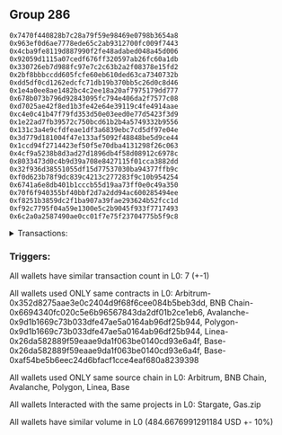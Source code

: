 ## Group 286

```0x3c3e56ead7f4b8c150d3dd92511583ef5ca95e89
0x7470f440828b7c28a79f59e98469e0798b3654a8
0x963ef0d6ae7778ede65c2ab9312700fc009f7443
0x4cba9fe8119d887990f2fe48adabed048a45d006
0x92059d1115a07cedf676ff320597ab26fc60a1db
0x330726eb7d988fc97e7c2c63b2a2f08378e15fd2
0x2bf8bbbccdd605fcfe60eb610ded63ca7340732b
0xdd5df0cd1262edcfc71db19b370bb5c26d0c8d46
0x1e4a0ee8ae1482bc4c2ee18a20af7975179dd777
0x678b073b796d92843095fc794e406da2f7577c08
0xd7025ae42f8ed1b3fe42e64e39119c4fe4914aae
0xc4e0c41b47f79fd353d50e03eed0e77d5423f3d9
0x1e22ad7fb39572c750bcd61b2b4a5749332b9556
0x131c3a4e9cfdfeae1df3a6839ebc7cd5df97e04e
0x3d779d181004f47e133af5092f48848be5d9ce44
0x1ccd94f2714423ef50f5e70dba4131298f26c063
0x4cf9a5238b8d3ad27d1896db4f58d08912c6978c
0x8033473d0c4b9d39a708e8427115f01cca3882dd
0x32f936d38551055df15d77537030ba94377ffb9c
0xf0d623b78f9dc839c4213c277283f9c10b954254
0x6741a6e8db401b1cccb55d19aa73ff0e0c49a350
0x70f6f940355bf40bbf2d7a2dd94ac600285494ee
0xf8251b3859dc2f1ba907a39fae293624b52fcc1d
0xf92c7795f04a59e1300e5c2b9045f933f7717493
0x6c2a0a2587490ae0cc01f7e75f23704775b5f9c8
```
<details>
<summary>Transactions:</summary>

Hashes: 

Wallet: 0x3c3e56ead7f4b8c150d3dd92511583ef5ca95e89

       Hash: 0x555d407573cabb6ecd6c533160d4d09f2d7d917d15d3691c161c08c534e027e7
         - source chain: Arbitrum
         - destination chain: BNB Chain
         - project: Stargate
         - contract: 0x352d8275aae3e0c2404d9f68f6cee084b5beb3dd
         - value USD: 66.55521658
       Hash: 0x578a9f4117809a7c3b5d59dd3a50ae16896695715db7e34235ed622b2deb3269
         - source chain: BNB Chain
         - destination chain: Avalanche
         - project: Stargate
         - contract: 0x6694340fc020c5e6b96567843da2df01b2ce1eb6
         - value USD: 64.477229627
       Hash: 0x0e3d5af563fb213ad44f0acfa084b6f32f31f496482e6b05afd325a96fc3ccac
         - source chain: Avalanche
         - destination chain: Polygon
         - project: Stargate
         - contract: 0x9d1b1669c73b033dfe47ae5a0164ab96df25b944
         - value USD: 63.079740077
       Hash: 0x97cf435a1a2d84817b41bfe90741eae47e5f271e9955ccbd4e4c95fb70961062
         - source chain: Polygon
         - destination chain: Base
         - project: Stargate
         - contract: 0x9d1b1669c73b033dfe47ae5a0164ab96df25b944
         - value USD: 65.134057008
       Hash: 0xcce115b3839e9ccd504329c7a22c788af7651fc1f21070299e2f7bd26f694d31
         - source chain: Linea
         - destination chain: Zora
         - project: Gas.zip
         - contract: 0x26da582889f59eaae9da1f063be0140cd93e6a4f
         - value USD: 3.534045387e-05
       Hash: 0xbc2b37c03ce14c4d17f03f123ab462572ec74af116808f3b9dc6c402ee3e639e
         - source chain: Base
         - destination chain: Kava
         - project: Gas.zip
         - contract: 0x26da582889f59eaae9da1f063be0140cd93e6a4f
         - value USD: 2.166452206e-08
       Hash: 0xe1dff37d64a294b0709e85a95c788ce5c6ff0fc7cc436da1494fefa4937504be
         - source chain: Base
         - destination chain: Optimism
         - project: Stargate
         - contract: 0xaf54be5b6eec24d6bfacf1cce4eaf680a8239398
         - value USD: 225.421420475
Wallet: 0x7470f440828b7c28a79f59e98469e0798b3654a8

       Hash:0x2c5f7d6eb953e539130d53f6f95391643cd4f2f4a3ba107c191d0d694667e40e
         - source chain: Arbitrum
         - destination chain: BNB Chain
         - project: Stargate
         - contract: 0x352d8275aae3e0c2404d9f68f6cee084b5beb3dd
         - value USD: 64.580549224
       Hash:0x73989c80ad1e58aaa8811f001f4f6f7aa1725a75f9bb97d240dd57b2b8e3a284
         - source chain: BNB Chain
         - destination chain: Avalanche
         - project: Stargate
         - contract: 0x6694340fc020c5e6b96567843da2df01b2ce1eb6
         - value USD: 62.383758421
       Hash:0xeef6d61b452b6f2b96f1df137adb4b9bd273cf61713bb370486371759d5cbc15
         - source chain: Avalanche
         - destination chain: Polygon
         - project: Stargate
         - contract: 0x9d1b1669c73b033dfe47ae5a0164ab96df25b944
         - value USD: 60.861829707
       Hash:0xe864e6b1d722ee95ef57642a744e899b21ad32f9a63546cd98fdd9012a93c1d7
         - source chain: Polygon
         - destination chain: Base
         - project: Stargate
         - contract: 0x9d1b1669c73b033dfe47ae5a0164ab96df25b944
         - value USD: 62.838247205
       Hash:0x6f5ebbe26ea28f747d5475e69e2809f1061792d52f3fc8cd2a126df6bb392e87
         - source chain: Linea
         - destination chain: Linea
         - project: Gas.zip
         - contract: 0x26da582889f59eaae9da1f063be0140cd93e6a4f
         - value USD: 4.920775177e-05
       Hash:0xea849ca298784509b06f2ad3b1acc38e1ef78862507799089a806cf339f2b778
         - source chain: Base
         - destination chain: Arbitrum
         - project: Gas.zip
         - contract: 0x26da582889f59eaae9da1f063be0140cd93e6a4f
         - value USD: 0.000108786839
       Hash:0x4972968b641790680ff9906f78666db6f119768f33e4933dba9113e1ff3f46d0
         - source chain: Base
         - destination chain: Optimism
         - project: Stargate
         - contract: 0xaf54be5b6eec24d6bfacf1cce4eaf680a8239398
         - value USD: 221.640435357
Wallet: 0x963ef0d6ae7778ede65c2ab9312700fc009f7443

       Hash:0x76868e82be3920a42ab335b732fb2885438209859c0917c89f80da76c13d3e12
         - source chain: Arbitrum
         - destination chain: BNB Chain
         - project: Stargate
         - contract: 0x352d8275aae3e0c2404d9f68f6cee084b5beb3dd
         - value USD: 66.09248929
       Hash:0xc19e0986547f14e8b4c7d059926aa6a01d8580189a42f89fa31fd2d921c5e871
         - source chain: BNB Chain
         - destination chain: Avalanche
         - project: Stargate
         - contract: 0x6694340fc020c5e6b96567843da2df01b2ce1eb6
         - value USD: 63.184302752
       Hash:0x6cea510758911cfd3dc1e9650639b720caead852aaacec805780ac051c305552
         - source chain: Avalanche
         - destination chain: Polygon
         - project: Stargate
         - contract: 0x9d1b1669c73b033dfe47ae5a0164ab96df25b944
         - value USD: 61.710059632
       Hash:0x8b10142d6032fb155b3dfa84b6b4e37299ef9b718f57106d65bf95fa7e961d6f
         - source chain: Polygon
         - destination chain: Base
         - project: Stargate
         - contract: 0x9d1b1669c73b033dfe47ae5a0164ab96df25b944
         - value USD: 63.726728586
       Hash:0xcbde6f719dacb40209017a36f7609e900d6847ae968e8fdaf7771cd79d3976e6
         - source chain: Linea
         - destination chain: Scroll
         - project: Gas.zip
         - contract: 0x26da582889f59eaae9da1f063be0140cd93e6a4f
         - value USD: 0.0001694933672
       Hash:0x167e8330aa9f713de9ba5d98a0738423023c51eb1c5686b05935f70fc75bd476
         - source chain: Base
         - destination chain: Base
         - project: Gas.zip
         - contract: 0x26da582889f59eaae9da1f063be0140cd93e6a4f
         - value USD: 0.0001127890304
       Hash:0x527d04d23981ca587e2894e1d4540a6bb2f206e25212c85c11851620e49bd24b
         - source chain: Base
         - destination chain: Optimism
         - project: Stargate
         - contract: 0xaf54be5b6eec24d6bfacf1cce4eaf680a8239398
         - value USD: 220.30454715
Wallet: 0x4cba9fe8119d887990f2fe48adabed048a45d006

       Hash:0xeaee26d04d97776bf4786c457540e69f9cedee262bbc9389496d87c30ecbb5f4
         - source chain: Arbitrum
         - destination chain: BNB Chain
         - project: Stargate
         - contract: 0x352d8275aae3e0c2404d9f68f6cee084b5beb3dd
         - value USD: 64.366100573
       Hash:0x99d79755f972ae89a4f1a69b395e4899e3aae5999e139d3a6e6e6e3a59be807d
         - source chain: BNB Chain
         - destination chain: Avalanche
         - project: Stargate
         - contract: 0x6694340fc020c5e6b96567843da2df01b2ce1eb6
         - value USD: 62.143488167
       Hash:0x0f82b0e33f1709d84a2b56abae82fdaf30a9a5e15e775931fdfc02abdbe3597b
         - source chain: Avalanche
         - destination chain: Polygon
         - project: Stargate
         - contract: 0x9d1b1669c73b033dfe47ae5a0164ab96df25b944
         - value USD: 60.646227636
       Hash:0xabbe3f55f639bd5bc70465174339e738fe17d2bfaf77c7c83f9b2553678a05aa
         - source chain: Polygon
         - destination chain: Base
         - project: Stargate
         - contract: 0x9d1b1669c73b033dfe47ae5a0164ab96df25b944
         - value USD: 62.599134588
       Hash:0x5b855d74547f21a4d49a222172c2c4d62507878a855c838cfed275cf52a03985
         - source chain: Linea
         - destination chain: Kava
         - project: Gas.zip
         - contract: 0x26da582889f59eaae9da1f063be0140cd93e6a4f
         - value USD: 1.410930015e-08
       Hash:0xc286a09a49907f68a8bed9cfa148c4bfafaeb79acdaca63a8245a16d98a4790b
         - source chain: Base
         - destination chain: Kava
         - project: Gas.zip
         - contract: 0x26da582889f59eaae9da1f063be0140cd93e6a4f
         - value USD: 4.861837314e-08
       Hash:0x0b28fc4e861b3baa40b032c33e953c4191ed851a5e61b1575df10f45d73277ec
         - source chain: Base
         - destination chain: Optimism
         - project: Stargate
         - contract: 0xaf54be5b6eec24d6bfacf1cce4eaf680a8239398
         - value USD: 218.486637543
Wallet: 0x92059d1115a07cedf676ff320597ab26fc60a1db

       Hash:0x697a2924c83ebaea67c9cbacb1cf3005b2ac86b1f8cbd80560436b1da74a24cd
         - source chain: Arbitrum
         - destination chain: BNB Chain
         - project: Stargate
         - contract: 0x352d8275aae3e0c2404d9f68f6cee084b5beb3dd
         - value USD: 67.936449193
       Hash:0x2b57a3087c9aff738ebe5a0e49668eea198b5bf092d8e88e68a988a54955af1d
         - source chain: BNB Chain
         - destination chain: Avalanche
         - project: Stargate
         - contract: 0x6694340fc020c5e6b96567843da2df01b2ce1eb6
         - value USD: 65.804103267
       Hash:0xd42517322e503332ce87160ce874be00bb40d474e1654cdba336302cd60b3a11
         - source chain: Avalanche
         - destination chain: Polygon
         - project: Stargate
         - contract: 0x9d1b1669c73b033dfe47ae5a0164ab96df25b944
         - value USD: 64.289249581
       Hash:0x68a8d0392cf0499416206f8ab155b36b0314bd469c235ab6b516150fbbcedbfc
         - source chain: Polygon
         - destination chain: Base
         - project: Stargate
         - contract: 0x9d1b1669c73b033dfe47ae5a0164ab96df25b944
         - value USD: 66.347318798
       Hash:0x9402c945a863b5e55be3e43eed8e1cf5b656a7dab8a0653e8e011434dca02d5a
         - source chain: Linea
         - destination chain: Arbitrum
         - project: Gas.zip
         - contract: 0x26da582889f59eaae9da1f063be0140cd93e6a4f
         - value USD: 2.405712309e-05
       Hash:0x043bd800a9d252842d4ae73cb4d52b7df27bf5dddec6ce1dce164a66f92327f3
         - source chain: Base
         - destination chain: Kava
         - project: Gas.zip
         - contract: 0x26da582889f59eaae9da1f063be0140cd93e6a4f
         - value USD: 2.155348931e-08
       Hash:0x910bf4b36eb174982004d955f2db0fadd8ab046e5a2db023b5351c02d99adf91
         - source chain: Base
         - destination chain: Optimism
         - project: Stargate
         - contract: 0xaf54be5b6eec24d6bfacf1cce4eaf680a8239398
         - value USD: 223.452869119
Wallet: 0x330726eb7d988fc97e7c2c63b2a2f08378e15fd2

       Hash:0x2ac1b7a2446fc5a049e0eda439d7b682da99784c7022109d0b67690c91f4ed2a
         - source chain: Arbitrum
         - destination chain: BNB Chain
         - project: Stargate
         - contract: 0x352d8275aae3e0c2404d9f68f6cee084b5beb3dd
         - value USD: 64.068786008
       Hash:0xd8b00ba84e8336c497628030a8b48029b96ca9624de9f1d57d8736030acb0788
         - source chain: BNB Chain
         - destination chain: Avalanche
         - project: Stargate
         - contract: 0x6694340fc020c5e6b96567843da2df01b2ce1eb6
         - value USD: 61.873172511
       Hash:0x806321935a0c1970e6fe56b21fcd93db3845863f7f4676c8658698828320fac9
         - source chain: Avalanche
         - destination chain: Polygon
         - project: Stargate
         - contract: 0x9d1b1669c73b033dfe47ae5a0164ab96df25b944
         - value USD: 60.477431652
       Hash:0x6f613f863cefd72cf04f322f5f83d3276468bd18026301a13d56f79394054336
         - source chain: Polygon
         - destination chain: Base
         - project: Stargate
         - contract: 0x9d1b1669c73b033dfe47ae5a0164ab96df25b944
         - value USD: 62.392922725
       Hash:0xb695accf499445107a2ebf074c844b0c3106816916ae3c5bee867ce1af91c801
         - source chain: Linea
         - destination chain: Scroll
         - project: Gas.zip
         - contract: 0x26da582889f59eaae9da1f063be0140cd93e6a4f
         - value USD: 8.6386942e-05
       Hash:0xddbee74dd0eb42597e1a9623fe42c425ed75416e62ac603b7e836e3aed7af9cf
         - source chain: Base
         - destination chain: Scroll
         - project: Gas.zip
         - contract: 0x26da582889f59eaae9da1f063be0140cd93e6a4f
         - value USD: 4.727368887e-05
       Hash:0x26fedd480e2f99e271476ee98ed8fc16e631d0d372757a36c737ad1e679260a6
         - source chain: Base
         - destination chain: Optimism
         - project: Stargate
         - contract: 0xaf54be5b6eec24d6bfacf1cce4eaf680a8239398
         - value USD: 216.327929486
Wallet: 0x2bf8bbbccdd605fcfe60eb610ded63ca7340732b

       Hash:0x20cf5bf35e686570389cbcc119bd7388851b024e762e21942727fef76700a846
         - source chain: Arbitrum
         - destination chain: BNB Chain
         - project: Stargate
         - contract: 0x352d8275aae3e0c2404d9f68f6cee084b5beb3dd
         - value USD: 68.281948408
       Hash:0x9c770a7eec6fa44d39a231c58de9e16ad7057803f38b11460f440376f7706688
         - source chain: BNB Chain
         - destination chain: Avalanche
         - project: Stargate
         - contract: 0x6694340fc020c5e6b96567843da2df01b2ce1eb6
         - value USD: 66.233173358
       Hash:0x1d088f202655d5988d7edae4483e55edf5f97a5459fb4f2e2ce17086b449fe07
         - source chain: Avalanche
         - destination chain: Polygon
         - project: Stargate
         - contract: 0x9d1b1669c73b033dfe47ae5a0164ab96df25b944
         - value USD: 64.830359757
       Hash:0x2ec9fd187e78f72b9da45787d5aae491058df07b48970da236f5f327ed959709
         - source chain: Polygon
         - destination chain: Base
         - project: Stargate
         - contract: 0x9d1b1669c73b033dfe47ae5a0164ab96df25b944
         - value USD: 67.150963609
       Hash:0xe54da987dccefa12b1d07def6d001bb1c10818c9b6356258f08e65e2a66c944e
         - source chain: Linea
         - destination chain: Zora
         - project: Gas.zip
         - contract: 0x26da582889f59eaae9da1f063be0140cd93e6a4f
         - value USD: 7.253587113e-05
       Hash:0xa71abb5b6be7df1c28dc3621e8f761a32940c6c109cbff3502b0c2f32dc3f805
         - source chain: Base
         - destination chain: Kava
         - project: Gas.zip
         - contract: 0x26da582889f59eaae9da1f063be0140cd93e6a4f
         - value USD: 3.287153164e-08
       Hash:0xff6b80f551c0258213444393a34e675d3301df27f67a6a08a6bff18cd7150783
         - source chain: Base
         - destination chain: Optimism
         - project: Stargate
         - contract: 0xaf54be5b6eec24d6bfacf1cce4eaf680a8239398
         - value USD: 223.237802921
Wallet: 0xdd5df0cd1262edcfc71db19b370bb5c26d0c8d46

       Hash:0xe5417fb67f9b0bbdca119038d1c7fb9a62f92294a66affce05f1d372d06c4b69
         - source chain: Arbitrum
         - destination chain: BNB Chain
         - project: Stargate
         - contract: 0x352d8275aae3e0c2404d9f68f6cee084b5beb3dd
         - value USD: 64.528375279
       Hash:0x219816b64f3d81cee336ef411cccb1e0b9fc9d007e4bfe41d2b281c1380ffe3f
         - source chain: BNB Chain
         - destination chain: Avalanche
         - project: Stargate
         - contract: 0x6694340fc020c5e6b96567843da2df01b2ce1eb6
         - value USD: 62.427415116
       Hash:0x54b959aeb98421706d277b11d03b35c2d7dfccec3249f9a3c521dab5e558e5ef
         - source chain: Avalanche
         - destination chain: Polygon
         - project: Stargate
         - contract: 0x9d1b1669c73b033dfe47ae5a0164ab96df25b944
         - value USD: 61.173541544
       Hash:0x9ecaeee32407746a5650df1050946f6b31f24866caa29c3a31ad97f21e012c08
         - source chain: Polygon
         - destination chain: Base
         - project: Stargate
         - contract: 0x9d1b1669c73b033dfe47ae5a0164ab96df25b944
         - value USD: 63.259265217
       Hash:0x93768d35f2249c8ce3d666ddfcc69d773b3150eb0eec2007d12275f1c4c17c95
         - source chain: Linea
         - destination chain: Metis
         - project: Gas.zip
         - contract: 0x26da582889f59eaae9da1f063be0140cd93e6a4f
         - value USD: 3.045542175e-06
       Hash:0x9bb0af991969235b1774ccd818c9d53830920b32d026553c859ef053741a57c2
         - source chain: Base
         - destination chain: Metis
         - project: Gas.zip
         - contract: 0x26da582889f59eaae9da1f063be0140cd93e6a4f
         - value USD: 4.677482708e-06
       Hash:0x743dcaed02afa55061ec80d0290a9fa0397350261e0676dfb13482c1af796b3e
         - source chain: Base
         - destination chain: Optimism
         - project: Stargate
         - contract: 0xaf54be5b6eec24d6bfacf1cce4eaf680a8239398
         - value USD: 223.061918577
Wallet: 0x1e4a0ee8ae1482bc4c2ee18a20af7975179dd777

       Hash:0x3f9e069c24edc13b2acfa88858aba301c8e21effb7f00d2a53826f74836465f3
         - source chain: Arbitrum
         - destination chain: BNB Chain
         - project: Stargate
         - contract: 0x352d8275aae3e0c2404d9f68f6cee084b5beb3dd
         - value USD: 64.925746341
       Hash:0xf47c463bd4b27e539b8c0b4fe67d842d6dc31e53879e17eed2cc190a1554d589
         - source chain: BNB Chain
         - destination chain: Avalanche
         - project: Stargate
         - contract: 0x6694340fc020c5e6b96567843da2df01b2ce1eb6
         - value USD: 62.707369731
       Hash:0x61dd89231fc06b1230e02f1b26e61975d7e9678295cde0e591755d4de0544ead
         - source chain: Avalanche
         - destination chain: Polygon
         - project: Stargate
         - contract: 0x9d1b1669c73b033dfe47ae5a0164ab96df25b944
         - value USD: 61.427507703
       Hash:0x34e85cb1d0a6535a62f39b1f2f5053f02fa623374358b22109add7f52d7b7222
         - source chain: Polygon
         - destination chain: Base
         - project: Stargate
         - contract: 0x9d1b1669c73b033dfe47ae5a0164ab96df25b944
         - value USD: 64.122406859
       Hash:0x8c820dca9354019de52deafcd7f2a6a3f8cf238a99c25eeca207807738608e54
         - source chain: Linea
         - destination chain: Kava
         - project: Gas.zip
         - contract: 0x26da582889f59eaae9da1f063be0140cd93e6a4f
         - value USD: 1.261466514e-08
       Hash:0x220633e14e59150d4146d2732d651f4a2260d6216715d61779d51a50b57d3e70
         - source chain: Base
         - destination chain: Kava
         - project: Gas.zip
         - contract: 0x26da582889f59eaae9da1f063be0140cd93e6a4f
         - value USD: 6.003483323e-09
       Hash:0x9039914fad48fe1c7db12f7a2cc0c0b57e8160d0d337a81b29558211d978147d
         - source chain: Base
         - destination chain: Optimism
         - project: Stargate
         - contract: 0xaf54be5b6eec24d6bfacf1cce4eaf680a8239398
         - value USD: 220.5126707
Wallet: 0x678b073b796d92843095fc794e406da2f7577c08

       Hash:0xbc319e0d4b82c82a44e79f7d34e0b075c902c1aef426549563e43990094f2595
         - source chain: Arbitrum
         - destination chain: BNB Chain
         - project: Stargate
         - contract: 0x352d8275aae3e0c2404d9f68f6cee084b5beb3dd
         - value USD: 67.826951629
       Hash:0x53bdc955b636c92d07e87873ec88d4ab808d8c7503872d26e4b148837d7d45be
         - source chain: BNB Chain
         - destination chain: Avalanche
         - project: Stargate
         - contract: 0x6694340fc020c5e6b96567843da2df01b2ce1eb6
         - value USD: 65.63884456
       Hash:0xb95192be0cee5ecfd8ab1920e1db98f5b2bd0638477b932e2b1fd64cce36d723
         - source chain: Avalanche
         - destination chain: Polygon
         - project: Stargate
         - contract: 0x9d1b1669c73b033dfe47ae5a0164ab96df25b944
         - value USD: 64.209250631
       Hash:0x52389b93134ddad9cb67c1dc8c3f4eadbf981ca0a7bb9f2f92d5a2a18d702c48
         - source chain: Polygon
         - destination chain: Base
         - project: Stargate
         - contract: 0x9d1b1669c73b033dfe47ae5a0164ab96df25b944
         - value USD: 67.03407585
       Hash:0x6aa258c6ff1765003989d853687549e09de53404daea90e8977f4a7368ce8745
         - source chain: Linea
         - destination chain: Zora
         - project: Gas.zip
         - contract: 0x26da582889f59eaae9da1f063be0140cd93e6a4f
         - value USD: 0.0001544472609
       Hash:0xffb245238ef06573451387d52c54d499d5cf46067180bf546c65b09f19acd6ec
         - source chain: Base
         - destination chain: Scroll
         - project: Gas.zip
         - contract: 0x26da582889f59eaae9da1f063be0140cd93e6a4f
         - value USD: 0.0001301844663
       Hash:0x2dabb45d20366b6e0eea6d2930e5a7f4b256d7a0409f84fda5c0d09ca713516d
         - source chain: Base
         - destination chain: Optimism
         - project: Stargate
         - contract: 0xaf54be5b6eec24d6bfacf1cce4eaf680a8239398
         - value USD: 217.848735242
Wallet: 0xd7025ae42f8ed1b3fe42e64e39119c4fe4914aae

       Hash:0x27d52495001c99c6ef9a22a791b60a7a408e7cd38356c17998eb5da02077e0f2
         - source chain: Arbitrum
         - destination chain: BNB Chain
         - project: Stargate
         - contract: 0x352d8275aae3e0c2404d9f68f6cee084b5beb3dd
         - value USD: 68.794601913
       Hash:0x110ba4b4df337708d2b3d0f8b4b6246052ad47181ab45e4124b3fe9135f23de5
         - source chain: BNB Chain
         - destination chain: Avalanche
         - project: Stargate
         - contract: 0x6694340fc020c5e6b96567843da2df01b2ce1eb6
         - value USD: 66.704806601
       Hash:0xf11a10dd5b8e34157414aba376cedd4b3446572c4cd3161b38d2861fa65e4af9
         - source chain: Avalanche
         - destination chain: Polygon
         - project: Stargate
         - contract: 0x9d1b1669c73b033dfe47ae5a0164ab96df25b944
         - value USD: 65.247676609
       Hash:0x306e0acbb429fc43e69b6ed1b07ada8a4ca422116ae23ff0dfece244f8208634
         - source chain: Polygon
         - destination chain: Base
         - project: Stargate
         - contract: 0x9d1b1669c73b033dfe47ae5a0164ab96df25b944
         - value USD: 68.098554535
       Hash:0x5a784ec5607d2accd1a8735f38f038825199575867d86c0aba7d4bb46fb71dfa
         - source chain: Linea
         - destination chain: Metis
         - project: Gas.zip
         - contract: 0x26da582889f59eaae9da1f063be0140cd93e6a4f
         - value USD: 3.035243037e-06
       Hash:0x51a0d3bd81d98125b004dac710f804ed4554f92151869541f86b194aa5484f27
         - source chain: Base
         - destination chain: Base
         - project: Gas.zip
         - contract: 0x26da582889f59eaae9da1f063be0140cd93e6a4f
         - value USD: 3.418251349e-05
       Hash:0xb49f22a01b1a23b3d4ac14c4045dc65d8210ef63d9305501fadb6b4f1ebab602
         - source chain: Base
         - destination chain: Optimism
         - project: Stargate
         - contract: 0xaf54be5b6eec24d6bfacf1cce4eaf680a8239398
         - value USD: 221.690402465
Wallet: 0xc4e0c41b47f79fd353d50e03eed0e77d5423f3d9

       Hash:0x9f701e62c4e878b2ffdbf903bb71657c0274e05e25cab7964712d781a4765f2a
         - source chain: Arbitrum
         - destination chain: BNB Chain
         - project: Stargate
         - contract: 0x352d8275aae3e0c2404d9f68f6cee084b5beb3dd
         - value USD: 64.730586955
       Hash:0x23473758b6fea4fd49a4d2382b6d7b6a952e21ef9e03756bbca0edbdfa3f58e7
         - source chain: BNB Chain
         - destination chain: Avalanche
         - project: Stargate
         - contract: 0x6694340fc020c5e6b96567843da2df01b2ce1eb6
         - value USD: 62.523530815
       Hash:0x7e76c6781cc6dc3952cf68fe1302e3d087a129602f517956d765e1a7c863df97
         - source chain: Avalanche
         - destination chain: Polygon
         - project: Stargate
         - contract: 0x9d1b1669c73b033dfe47ae5a0164ab96df25b944
         - value USD: 61.178959828
       Hash:0x66e142456d1b330c984b8c8b3521c07805d8f13987d677403def8c5aa6d30ace
         - source chain: Polygon
         - destination chain: Base
         - project: Stargate
         - contract: 0x9d1b1669c73b033dfe47ae5a0164ab96df25b944
         - value USD: 63.880371484
       Hash:0xb5f069b96c822d29d6e8d4941333985bf05b39d0881aec6200555089361c1b90
         - source chain: Linea
         - destination chain: Kava
         - project: Gas.zip
         - contract: 0x26da582889f59eaae9da1f063be0140cd93e6a4f
         - value USD: 2.641195514e-08
       Hash:0x2a1fd6b4c8e9046ed4d8cf76b0cb88dd7f2747afd600e9e47322fd4bc02a8f83
         - source chain: Base
         - destination chain: Linea
         - project: Gas.zip
         - contract: 0x26da582889f59eaae9da1f063be0140cd93e6a4f
         - value USD: 5.127377024e-05
       Hash:0x990983d73d619385cef839891e13a85df32448ebb696d95c9b587a19b68780c8
         - source chain: Base
         - destination chain: Optimism
         - project: Stargate
         - contract: 0xaf54be5b6eec24d6bfacf1cce4eaf680a8239398
         - value USD: 218.790927738
Wallet: 0x1e22ad7fb39572c750bcd61b2b4a5749332b9556

       Hash:0x74b31cfd695b168e1a88d3b869192e972cb57a2ceceede687c11c1a47bf8f87f
         - source chain: Arbitrum
         - destination chain: BNB Chain
         - project: Stargate
         - contract: 0x352d8275aae3e0c2404d9f68f6cee084b5beb3dd
         - value USD: 66.193038947
       Hash:0xc8954666a8900aed1eb24c1f40c0df34776ba9bd52f131ec269f98179258cead
         - source chain: BNB Chain
         - destination chain: Avalanche
         - project: Stargate
         - contract: 0x6694340fc020c5e6b96567843da2df01b2ce1eb6
         - value USD: 64.180166186
       Hash:0xe98c397ba33d51ee81ffcb61e8a8d5c3e26aaea3b54c7fe43940f0f83f84c4bb
         - source chain: Avalanche
         - destination chain: Polygon
         - project: Stargate
         - contract: 0x9d1b1669c73b033dfe47ae5a0164ab96df25b944
         - value USD: 62.725852249
       Hash:0x5e5cb8bfeb1d877aa2bf6b97e439a1ddb43a3afd9a6079dbebaf54a9d2c2108f
         - source chain: Polygon
         - destination chain: Base
         - project: Stargate
         - contract: 0x9d1b1669c73b033dfe47ae5a0164ab96df25b944
         - value USD: 65.457888843
       Hash:0x7c25529a49fe408316d1244243cfe9b900ca7364e57a0a1864eb84dfebb7b461
         - source chain: Linea
         - destination chain: Base
         - project: Gas.zip
         - contract: 0x26da582889f59eaae9da1f063be0140cd93e6a4f
         - value USD: 0.000117204659
       Hash:0x16dde87b09b0e26073dd836a408cf70d3d0667b4426ccb791885ad4d04fbcd3a
         - source chain: Base
         - destination chain: Linea
         - project: Gas.zip
         - contract: 0x26da582889f59eaae9da1f063be0140cd93e6a4f
         - value USD: 9.296664341e-05
       Hash:0xed304b1d756bbdbe251729ac1ebbbd2ddd374f581356af45fcae45469e08380f
         - source chain: Base
         - destination chain: Optimism
         - project: Stargate
         - contract: 0xaf54be5b6eec24d6bfacf1cce4eaf680a8239398
         - value USD: 217.505565248
Wallet: 0x131c3a4e9cfdfeae1df3a6839ebc7cd5df97e04e

       Hash:0x419434e596556b053d460fc982a273318fea01f336c83e8682496544b4c062d9
         - source chain: Arbitrum
         - destination chain: BNB Chain
         - project: Stargate
         - contract: 0x352d8275aae3e0c2404d9f68f6cee084b5beb3dd
         - value USD: 66.46328072
       Hash:0xcaa915af59d4d67e0fc395029b96ae0f4d4a5962ba53ebc8a35682d2ca1a06d6
         - source chain: BNB Chain
         - destination chain: Avalanche
         - project: Stargate
         - contract: 0x6694340fc020c5e6b96567843da2df01b2ce1eb6
         - value USD: 64.43720241
       Hash:0xb31b701eaabeca38b32c70b7730afe0bf1dd5bc68d2ab2a717a186022c376c3f
         - source chain: Avalanche
         - destination chain: Polygon
         - project: Stargate
         - contract: 0x9d1b1669c73b033dfe47ae5a0164ab96df25b944
         - value USD: 63.023132668
       Hash:0xd191252ec38f6f487824753fb78c13e06286a499e47acd229e505c607caed650
         - source chain: Polygon
         - destination chain: Base
         - project: Stargate
         - contract: 0x9d1b1669c73b033dfe47ae5a0164ab96df25b944
         - value USD: 65.81770598
       Hash:0x5b29a5386c3d31e9221c16aa9d5282b333e67ad1d1e8c9bd333ac515163e86c7
         - source chain: Linea
         - destination chain: Arbitrum
         - project: Gas.zip
         - contract: 0x26da582889f59eaae9da1f063be0140cd93e6a4f
         - value USD: 4.856143193e-05
       Hash:0x08411f0c5f4a678ac592b77b2676125ce0de9b1986cfb1be72c978b383aef09d
         - source chain: Base
         - destination chain: Linea
         - project: Gas.zip
         - contract: 0x26da582889f59eaae9da1f063be0140cd93e6a4f
         - value USD: 0.0001155702979
       Hash:0xfb83077b497ebcbc86aaa6efb4518df2f7f3dbcf126e533c70e92aa3eefbfcd1
         - source chain: Base
         - destination chain: Optimism
         - project: Stargate
         - contract: 0xaf54be5b6eec24d6bfacf1cce4eaf680a8239398
         - value USD: 218.044091286
Wallet: 0x3d779d181004f47e133af5092f48848be5d9ce44

       Hash:0x5dfd2350dbcca975bd36e9567f8bd0170b517db2ba62584e434dc36736b13bfa
         - source chain: Arbitrum
         - destination chain: BNB Chain
         - project: Stargate
         - contract: 0x352d8275aae3e0c2404d9f68f6cee084b5beb3dd
         - value USD: 64.901178362
       Hash:0xbccefbd452fc90ba9d408bd1705e490fdca14402af7a6841e45d9f9c4127002a
         - source chain: BNB Chain
         - destination chain: Avalanche
         - project: Stargate
         - contract: 0x6694340fc020c5e6b96567843da2df01b2ce1eb6
         - value USD: 62.751291314
       Hash:0x4e4c9ee0bb32593b8b0dce42fcdfa1510116d2448a120ebf202464c4e5487039
         - source chain: Avalanche
         - destination chain: Polygon
         - project: Stargate
         - contract: 0x9d1b1669c73b033dfe47ae5a0164ab96df25b944
         - value USD: 61.464433449
       Hash:0xb707dd58edd9c169ead2e82747f1c52ef9fdf4a68ffdc43708be74b9b50fcda5
         - source chain: Polygon
         - destination chain: Base
         - project: Stargate
         - contract: 0x9d1b1669c73b033dfe47ae5a0164ab96df25b944
         - value USD: 64.17847761
       Hash:0x8472b5f2d0ee96087083df73ed18fa3bf0a869289d60a31d2c08f46b1f9bee70
         - source chain: Linea
         - destination chain: Zora
         - project: Gas.zip
         - contract: 0x26da582889f59eaae9da1f063be0140cd93e6a4f
         - value USD: 0.0001559077551
       Hash:0x7cb9f8b953383f051ac50f5a23031a02a5315ef43a8d187c96e22baab8537eb8
         - source chain: Base
         - destination chain: Zora
         - project: Gas.zip
         - contract: 0x26da582889f59eaae9da1f063be0140cd93e6a4f
         - value USD: 8.458141675e-05
       Hash:0xaefce887c8ac8e1b6e04c8389457fd7800937fe6433af4956dd67ddc09f56bcf
         - source chain: Base
         - destination chain: Optimism
         - project: Stargate
         - contract: 0xaf54be5b6eec24d6bfacf1cce4eaf680a8239398
         - value USD: 224.478582762
Wallet: 0x1ccd94f2714423ef50f5e70dba4131298f26c063

       Hash:0xe9b5c7afbccbaac3e6add4182db7601111f9f4c06056df9b1d938739928683f6
         - source chain: Arbitrum
         - destination chain: BNB Chain
         - project: Stargate
         - contract: 0x352d8275aae3e0c2404d9f68f6cee084b5beb3dd
         - value USD: 67.302759375
       Hash:0xad511ec0553db90b3dc5ebe84c438a6bb7b6c31c8de4fad7195d4253fab661e5
         - source chain: BNB Chain
         - destination chain: Avalanche
         - project: Stargate
         - contract: 0x6694340fc020c5e6b96567843da2df01b2ce1eb6
         - value USD: 65.153771952
       Hash:0x63f8d21cadbad2308f9b5f619a77179db71c6a02367789e38a021d7a7fb61d77
         - source chain: Avalanche
         - destination chain: Polygon
         - project: Stargate
         - contract: 0x9d1b1669c73b033dfe47ae5a0164ab96df25b944
         - value USD: 63.778588617
       Hash:0xf07644935630036e2dfe5b921993234d7bf90d2fca75e6c952371d2222bb8202
         - source chain: Polygon
         - destination chain: Base
         - project: Stargate
         - contract: 0x9d1b1669c73b033dfe47ae5a0164ab96df25b944
         - value USD: 66.455907827
       Hash:0xad8e4ae0db9a154ce5568dce41676df59f06f73919ee9fca1956c110bebd05b9
         - source chain: Linea
         - destination chain: Base
         - project: Gas.zip
         - contract: 0x26da582889f59eaae9da1f063be0140cd93e6a4f
         - value USD: 5.915001483e-05
       Hash:0x95b158e1c4ce63d75844a0ad2a8b211ae590b94d1962b0d3b3b6746e19123231
         - source chain: Base
         - destination chain: Base
         - project: Gas.zip
         - contract: 0x26da582889f59eaae9da1f063be0140cd93e6a4f
         - value USD: 8.859174255e-05
       Hash:0x1a7881266965944330878a6b4f3a51840ec1d963ff170c027d8f414ee4de921e
         - source chain: Base
         - destination chain: Optimism
         - project: Stargate
         - contract: 0xaf54be5b6eec24d6bfacf1cce4eaf680a8239398
         - value USD: 225.546992986
Wallet: 0x4cf9a5238b8d3ad27d1896db4f58d08912c6978c

       Hash:0x71c47a11e86687d5145f6410df8b179d6443f252a31f39f10dc7b95e99929bb0
         - source chain: Arbitrum
         - destination chain: BNB Chain
         - project: Stargate
         - contract: 0x352d8275aae3e0c2404d9f68f6cee084b5beb3dd
         - value USD: 66.084992855
       Hash:0x7cba5be576c94ae504eea3629e990efdfef513bd11283d4b15200456e7cfd451
         - source chain: BNB Chain
         - destination chain: Avalanche
         - project: Stargate
         - contract: 0x6694340fc020c5e6b96567843da2df01b2ce1eb6
         - value USD: 63.985630755
       Hash:0x45cba4a6097d7491a6529720a807a60b0d5ffd87ea191b8fe15c7ae0e17b1522
         - source chain: Avalanche
         - destination chain: Polygon
         - project: Stargate
         - contract: 0x9d1b1669c73b033dfe47ae5a0164ab96df25b944
         - value USD: 62.650198329
       Hash:0x48d43abdfbe9c2411f541a8b9640bf90c109c9653994510b43731ff0c528716f
         - source chain: Polygon
         - destination chain: Base
         - project: Stargate
         - contract: 0x9d1b1669c73b033dfe47ae5a0164ab96df25b944
         - value USD: 65.423978323
       Hash:0x83b8bc1ae820f8ad77944861d749d860fb26645cde12694e4413ae520542cb33
         - source chain: Linea
         - destination chain: Arbitrum
         - project: Gas.zip
         - contract: 0x26da582889f59eaae9da1f063be0140cd93e6a4f
         - value USD: 9.237625773e-05
       Hash:0xbb5944c391629064c306f010be34c7ce4a09c27870b272c3f5b2d18a863a8cec
         - source chain: Base
         - destination chain: Linea
         - project: Gas.zip
         - contract: 0x26da582889f59eaae9da1f063be0140cd93e6a4f
         - value USD: 7.728991531e-05
       Hash:0x5ffca831662a7da4b3ad47d145350ca721660e87ff84ea13112ade5738b59d71
         - source chain: Base
         - destination chain: Optimism
         - project: Stargate
         - contract: 0xaf54be5b6eec24d6bfacf1cce4eaf680a8239398
         - value USD: 225.368603996
Wallet: 0x8033473d0c4b9d39a708e8427115f01cca3882dd

       Hash:0x351a0d0695c7bbe8f035eb7d23261d7a8439f7ecd88cc84b9bf7a39ba77ffaa1
         - source chain: Arbitrum
         - destination chain: BNB Chain
         - project: Stargate
         - contract: 0x352d8275aae3e0c2404d9f68f6cee084b5beb3dd
         - value USD: 67.271188121
       Hash:0x3bd938f6ef6eb7deac67c5a625b2d61ae91fb76ecbd06ba9a9ed3269e2f858de
         - source chain: BNB Chain
         - destination chain: Avalanche
         - project: Stargate
         - contract: 0x6694340fc020c5e6b96567843da2df01b2ce1eb6
         - value USD: 65.191284223
       Hash:0x3593264d94fe7f735fc88d8ba69bcca19709f212fb68b76c78d60523f8cd0701
         - source chain: Avalanche
         - destination chain: Polygon
         - project: Stargate
         - contract: 0x9d1b1669c73b033dfe47ae5a0164ab96df25b944
         - value USD: 63.628071963
       Hash:0x857b4fe4dce0ab86f733f3c306b98d3dad9b9d6bad6c4f6e6a1887b3ab5139ee
         - source chain: Polygon
         - destination chain: Base
         - project: Stargate
         - contract: 0x9d1b1669c73b033dfe47ae5a0164ab96df25b944
         - value USD: 66.311672922
       Hash:0x31604473eaa2ab970a74fa9b99b61f68a4d325809103b7f8c649c14b7d9e7f3a
         - source chain: Linea
         - destination chain: Arbitrum
         - project: Gas.zip
         - contract: 0x26da582889f59eaae9da1f063be0140cd93e6a4f
         - value USD: 0.0001225645822
       Hash:0x7c84faeb441a6556ab8a64fdb494e117b0a2bf2f80d04ea1e6e8b32ed16fe6af
         - source chain: Base
         - destination chain: Kava
         - project: Gas.zip
         - contract: 0x26da582889f59eaae9da1f063be0140cd93e6a4f
         - value USD: 4.721731001e-08
       Hash:0xeb0f79777e739a0ab22665a1e32b5226a9e38f62d88a120dd1188ae86a5209a5
         - source chain: Base
         - destination chain: Optimism
         - project: Stargate
         - contract: 0xaf54be5b6eec24d6bfacf1cce4eaf680a8239398
         - value USD: 224.621238571
Wallet: 0x32f936d38551055df15d77537030ba94377ffb9c

       Hash:0x515881d6bb08d7f00b30b088bb14dd355a30260abd9158858d3c99ad7ace5cf9
         - source chain: Arbitrum
         - destination chain: BNB Chain
         - project: Stargate
         - contract: 0x352d8275aae3e0c2404d9f68f6cee084b5beb3dd
         - value USD: 65.759036987
       Hash:0xc0f5a276566f22900c62739ea0aa8530581b4e51166b38b375a9153b9985de46
         - source chain: BNB Chain
         - destination chain: Avalanche
         - project: Stargate
         - contract: 0x6694340fc020c5e6b96567843da2df01b2ce1eb6
         - value USD: 63.41881842
       Hash:0xe2e84a80b936b866a2f0e370296e1c22070c948cda96bc8193573d0f55574ac0
         - source chain: Avalanche
         - destination chain: Polygon
         - project: Stargate
         - contract: 0x9d1b1669c73b033dfe47ae5a0164ab96df25b944
         - value USD: 61.8302371
       Hash:0x656a744b636bd933300d60df87c4de8b312321b986067976cc8dc1914fa82521
         - source chain: Polygon
         - destination chain: Base
         - project: Stargate
         - contract: 0x9d1b1669c73b033dfe47ae5a0164ab96df25b944
         - value USD: 64.435213842
       Hash:0xbf61f14d706811b9eecd47dcdec924d8390081024411dc0be8a9ed3cfbd22da0
         - source chain: Linea
         - destination chain: Kava
         - project: Gas.zip
         - contract: 0x26da582889f59eaae9da1f063be0140cd93e6a4f
         - value USD: 4.455223216e-08
       Hash:0x88c8d42a0723dba74099cef9501dfe069e051936ba9dea6487701a2d008af384
         - source chain: Base
         - destination chain: Metis
         - project: Gas.zip
         - contract: 0x26da582889f59eaae9da1f063be0140cd93e6a4f
         - value USD: 4.459533578e-06
       Hash:0x19fbd31630b354da6e06ffccc4cd39d2dc9849391586a8940558c3cb5e39a122
         - source chain: Base
         - destination chain: Optimism
         - project: Stargate
         - contract: 0xaf54be5b6eec24d6bfacf1cce4eaf680a8239398
         - value USD: 220.113668374
Wallet: 0xf0d623b78f9dc839c4213c277283f9c10b954254

       Hash:0xdb11665d09a6f4cb7f58bcaa6bd56f211755ec0f733338081ba392bf707ab52a
         - source chain: Arbitrum
         - destination chain: BNB Chain
         - project: Stargate
         - contract: 0x352d8275aae3e0c2404d9f68f6cee084b5beb3dd
         - value USD: 67.808818739
       Hash:0xb980307ed6b5dd606c06fd00d9a98239a39402355771fad985a0325255c47432
         - source chain: BNB Chain
         - destination chain: Avalanche
         - project: Stargate
         - contract: 0x6694340fc020c5e6b96567843da2df01b2ce1eb6
         - value USD: 65.665023583
       Hash:0xddac4041dcb39648f492665f0c85c74c2bf5165f5925147a52c211939f535755
         - source chain: Avalanche
         - destination chain: Polygon
         - project: Stargate
         - contract: 0x9d1b1669c73b033dfe47ae5a0164ab96df25b944
         - value USD: 64.082848689
       Hash:0x8b2832cdaa03e34a139a3f3609d6326c8d4c48d02544955327d09c6decfe8fee
         - source chain: Polygon
         - destination chain: Base
         - project: Stargate
         - contract: 0x9d1b1669c73b033dfe47ae5a0164ab96df25b944
         - value USD: 66.818888426
       Hash:0x005e5d4ae024542dc5bf2d0aa14e423aacaa97b6703fc4d5f1321de2b9db33ff
         - source chain: Linea
         - destination chain: Base
         - project: Gas.zip
         - contract: 0x26da582889f59eaae9da1f063be0140cd93e6a4f
         - value USD: 0.0001050553562
       Hash:0x18040ccc48b4b7928d56f79ebb15a502b07e4b5877fd559fef3632d8dae4299b
         - source chain: Base
         - destination chain: Base
         - project: Gas.zip
         - contract: 0x26da582889f59eaae9da1f063be0140cd93e6a4f
         - value USD: 2.260365448e-05
       Hash:0xbdeea98bca9d10c9aa35efd4e1ed1540bd4536f3326576d6e9d94ae807202805
         - source chain: Base
         - destination chain: Optimism
         - project: Stargate
         - contract: 0xaf54be5b6eec24d6bfacf1cce4eaf680a8239398
         - value USD: 214.082192504
Wallet: 0x6741a6e8db401b1cccb55d19aa73ff0e0c49a350

       Hash:0x679e670b3b46fbcf4ee7e402566e1662cbe4246d98dbbd3f9be015755ad014fc
         - source chain: Arbitrum
         - destination chain: BNB Chain
         - project: Stargate
         - contract: 0x352d8275aae3e0c2404d9f68f6cee084b5beb3dd
         - value USD: 68.610170011
       Hash:0xb7056b6acc0d91a0f24ade9785f8a9a99527de1681ce6e5c0dd691083b7ab927
         - source chain: BNB Chain
         - destination chain: Avalanche
         - project: Stargate
         - contract: 0x6694340fc020c5e6b96567843da2df01b2ce1eb6
         - value USD: 66.408791721
       Hash:0x0c525b20edcd6f7e626097c4741ca98a62c8e9a3e6d439b0a4a4c4305156d113
         - source chain: Avalanche
         - destination chain: Polygon
         - project: Stargate
         - contract: 0x9d1b1669c73b033dfe47ae5a0164ab96df25b944
         - value USD: 64.748604391
       Hash:0x3cd18e6f0eccca7d92791e6771256df9266cdc3941258176e971fe44bd5bf35e
         - source chain: Polygon
         - destination chain: Base
         - project: Stargate
         - contract: 0x9d1b1669c73b033dfe47ae5a0164ab96df25b944
         - value USD: 67.45040952
       Hash:0x2095d715f96ba69da73182cd95de6b68c8724ca34709b5981cf381096523c74b
         - source chain: Linea
         - destination chain: Base
         - project: Gas.zip
         - contract: 0x26da582889f59eaae9da1f063be0140cd93e6a4f
         - value USD: 0.0001619603407
       Hash:0x6af053d55a72bcd7af8e3863b06074f1c8803cbf774dc1d231c902fc15a9731b
         - source chain: Base
         - destination chain: Linea
         - project: Gas.zip
         - contract: 0x26da582889f59eaae9da1f063be0140cd93e6a4f
         - value USD: 0.0001771834851
       Hash:0xfed8a9bc279b29b59e26b6b22db2e788a7ffa53dc74046ec3f56bfc487f793ef
         - source chain: Base
         - destination chain: Optimism
         - project: Stargate
         - contract: 0xaf54be5b6eec24d6bfacf1cce4eaf680a8239398
         - value USD: 216.781678162
Wallet: 0x70f6f940355bf40bbf2d7a2dd94ac600285494ee

       Hash:0xf5232bee9f9038bc9b50cbf72d981c5730c803ac472f6c69bb5ce0d77645c8e4
         - source chain: Arbitrum
         - destination chain: BNB Chain
         - project: Stargate
         - contract: 0x352d8275aae3e0c2404d9f68f6cee084b5beb3dd
         - value USD: 64.832848169
       Hash:0x12b2431508e052420e2bcef549a7221d538d8d05bbcfb0d86a9dafcfcb31f863
         - source chain: BNB Chain
         - destination chain: Avalanche
         - project: Stargate
         - contract: 0x6694340fc020c5e6b96567843da2df01b2ce1eb6
         - value USD: 62.594476067
       Hash:0xe874460c07d2ba2491c905f01e3fc37305df37d7de85793ccebaa445072f5ed4
         - source chain: Avalanche
         - destination chain: Polygon
         - project: Stargate
         - contract: 0x9d1b1669c73b033dfe47ae5a0164ab96df25b944
         - value USD: 60.898959502
       Hash:0x1efaa1cb9b03818b4995698a338744f6263338a6986bcd6e57a6a2db6a88edad
         - source chain: Polygon
         - destination chain: Base
         - project: Stargate
         - contract: 0x9d1b1669c73b033dfe47ae5a0164ab96df25b944
         - value USD: 63.400758565
       Hash:0x3b98a736171b6a3954fd109aee2eed2c72994eb7b2a31301f2a18ef93e0125b0
         - source chain: Linea
         - destination chain: Linea
         - project: Gas.zip
         - contract: 0x26da582889f59eaae9da1f063be0140cd93e6a4f
         - value USD: 0.0001152690713
       Hash:0x45ea56223daba9d8b605d537b2513cb3d164797cc2fa137e7bb6fad01bda6cee
         - source chain: Base
         - destination chain: Arbitrum
         - project: Gas.zip
         - contract: 0x26da582889f59eaae9da1f063be0140cd93e6a4f
         - value USD: 5.429954247e-05
       Hash:0xff5d918e7fa31735340f4f6a34e08c93c73011c87f89cb16702c2f21722fd497
         - source chain: Base
         - destination chain: Optimism
         - project: Stargate
         - contract: 0xaf54be5b6eec24d6bfacf1cce4eaf680a8239398
         - value USD: 219.440124743
Wallet: 0xf8251b3859dc2f1ba907a39fae293624b52fcc1d

       Hash:0x77fd8ab4fe80d9143e221701ec969c5cca9a91aed807d55e05df08efc04a10d7
         - source chain: Arbitrum
         - destination chain: BNB Chain
         - project: Stargate
         - contract: 0x352d8275aae3e0c2404d9f68f6cee084b5beb3dd
         - value USD: 64.699851973
       Hash:0x1cf157397e957f7d24e956cfd6284180b124cedcafa48362855792f18c20d9ae
         - source chain: BNB Chain
         - destination chain: Avalanche
         - project: Stargate
         - contract: 0x6694340fc020c5e6b96567843da2df01b2ce1eb6
         - value USD: 62.524196536
       Hash:0xf0e2ace6f4d4ca2fcf423866b332c132b2dd1a7b0b20d9eb6bee562d3fac41ed
         - source chain: Avalanche
         - destination chain: Polygon
         - project: Stargate
         - contract: 0x9d1b1669c73b033dfe47ae5a0164ab96df25b944
         - value USD: 60.970692494
       Hash:0x66a958849cbf21e6a922f9271dbe4a0f42f687d0dbb2340ad7e746520c36ef63
         - source chain: Polygon
         - destination chain: Base
         - project: Stargate
         - contract: 0x9d1b1669c73b033dfe47ae5a0164ab96df25b944
         - value USD: 63.549403327
       Hash:0x888e91008f98661a26d18482a2ac9095de6041006493258220da15bf3da0fdf1
         - source chain: Linea
         - destination chain: Arbitrum
         - project: Gas.zip
         - contract: 0x26da582889f59eaae9da1f063be0140cd93e6a4f
         - value USD: 9.484164097e-05
       Hash:0xad847f727ae9e084b9ffd3166aa1fcd6c3266f6ca7bf93ba7d5ce75561b86de8
         - source chain: Base
         - destination chain: Metis
         - project: Gas.zip
         - contract: 0x26da582889f59eaae9da1f063be0140cd93e6a4f
         - value USD: 6.412832255e-07
       Hash:0x6e8f739289c40bac8f3b702283252a9f5a4749646d2e268023ecd021a6b557c4
         - source chain: Base
         - destination chain: Optimism
         - project: Stargate
         - contract: 0xaf54be5b6eec24d6bfacf1cce4eaf680a8239398
         - value USD: 222.71149389
Wallet: 0xf92c7795f04a59e1300e5c2b9045f933f7717493

       Hash:0xb07c53ed1e4aa6d1635e2e53ebdd98c46e296d1e33ea07f8df8d95acfa038caf
         - source chain: Arbitrum
         - destination chain: BNB Chain
         - project: Stargate
         - contract: 0x352d8275aae3e0c2404d9f68f6cee084b5beb3dd
         - value USD: 66.213084458
       Hash:0x1c6dee1de1ef783d7ca07c242813f0d30f46ab4b1e5a68b3d3b490ca35a7909f
         - source chain: BNB Chain
         - destination chain: Avalanche
         - project: Stargate
         - contract: 0x6694340fc020c5e6b96567843da2df01b2ce1eb6
         - value USD: 63.988445574
       Hash:0xf9bd30c9ff081214b1805078c2411618316046ef0c7c8e3a00ad811a9ab831c5
         - source chain: Avalanche
         - destination chain: Polygon
         - project: Stargate
         - contract: 0x9d1b1669c73b033dfe47ae5a0164ab96df25b944
         - value USD: 62.289924989
       Hash:0xc0388c994fe7e56157b542b8bcbf32d4147989a87dabcc8e06628b0bc991d3d0
         - source chain: Polygon
         - destination chain: Base
         - project: Stargate
         - contract: 0x9d1b1669c73b033dfe47ae5a0164ab96df25b944
         - value USD: 64.943002067
       Hash:0x46d01567fcf7d7482803661005bb4181e7e53583ed33610a911c6cef0647a226
         - source chain: Linea
         - destination chain: Linea
         - project: Gas.zip
         - contract: 0x26da582889f59eaae9da1f063be0140cd93e6a4f
         - value USD: 8.441232913e-05
       Hash:0xb7a87a9f7f55c5fd6586ade1b1cc1c1ddcdb22113ac806d831fad4b0337e47ee
         - source chain: Base
         - destination chain: Base
         - project: Gas.zip
         - contract: 0x26da582889f59eaae9da1f063be0140cd93e6a4f
         - value USD: 0.0001475927161
       Hash:0xb2424d50aa399d3ca84abbd7413cf078667b085ebf1d0d087a34a48d114c09fb
         - source chain: Base
         - destination chain: Optimism
         - project: Stargate
         - contract: 0xaf54be5b6eec24d6bfacf1cce4eaf680a8239398
         - value USD: 222.379478392
Wallet: 0x6c2a0a2587490ae0cc01f7e75f23704775b5f9c8

       Hash:0x26454133d523b4270485cb96309cf8a6a15b9f89c631b704c3d41b5715243d74
         - source chain: Arbitrum
         - destination chain: BNB Chain
         - project: Stargate
         - contract: 0x352d8275aae3e0c2404d9f68f6cee084b5beb3dd
         - value USD: 66.139592588
       Hash:0xe69bc9022370555c9adb3cbed1f4460d760f3ec211f8e4466a4335089838e896
         - source chain: BNB Chain
         - destination chain: Avalanche
         - project: Stargate
         - contract: 0x6694340fc020c5e6b96567843da2df01b2ce1eb6
         - value USD: 64.871498403
       Hash:0x693445054467ca42dac5968c3afb86e8b5cba20da832ed13c90b3d733a576dd7
         - source chain: Avalanche
         - destination chain: Polygon
         - project: Stargate
         - contract: 0x9d1b1669c73b033dfe47ae5a0164ab96df25b944
         - value USD: 63.578636253
       Hash:0x303e2ee2ca7e3dd0c9c1e68f2932f08c17859ed437b27a00548f5e2aec3f8905
         - source chain: Polygon
         - destination chain: Base
         - project: Stargate
         - contract: 0x9d1b1669c73b033dfe47ae5a0164ab96df25b944
         - value USD: 66.343749334
       Hash:0xf2be1f8db0d277116b50ea3105292ff5341f0108345abc2ae077fcff18d61bcb
         - source chain: Linea
         - destination chain: Scroll
         - project: Gas.zip
         - contract: 0x26da582889f59eaae9da1f063be0140cd93e6a4f
         - value USD: 0.0001462749924
       Hash:0xcd5377fb395e2d8d43f709f56ba3cb634e798901583ccf0dc7e3f67760a20b0e
         - source chain: Base
         - destination chain: Linea
         - project: Gas.zip
         - contract: 0x26da582889f59eaae9da1f063be0140cd93e6a4f
         - value USD: 0.0001818488033
       Hash:0xb1ce523d2d76b6c94f11ae74602b72e8cafebf4f6e5926003772aac595b9ae33
         - source chain: Base
         - destination chain: Optimism
         - project: Stargate
         - contract: 0xaf54be5b6eec24d6bfacf1cce4eaf680a8239398
         - value USD: 215.415041902

</details>


### Triggers: 
All wallets have similar transaction count in L0: 7 (+-1)

All wallets used ONLY same contracts in L0: Arbitrum-0x352d8275aae3e0c2404d9f68f6cee084b5beb3dd, BNB Chain-0x6694340fc020c5e6b96567843da2df01b2ce1eb6, Avalanche-0x9d1b1669c73b033dfe47ae5a0164ab96df25b944, Polygon-0x9d1b1669c73b033dfe47ae5a0164ab96df25b944, Linea-0x26da582889f59eaae9da1f063be0140cd93e6a4f, Base-0x26da582889f59eaae9da1f063be0140cd93e6a4f, Base-0xaf54be5b6eec24d6bfacf1cce4eaf680a8239398

All wallets used ONLY same source chain in L0: Arbitrum, BNB Chain, Avalanche, Polygon, Linea, Base

All wallets Interacted with the same projects in L0: Stargate, Gas.zip

All wallets have similar volume in L0 (484.6676991291184 USD +- 10%)

